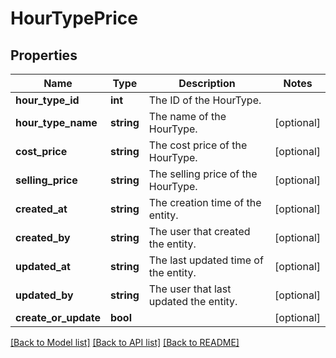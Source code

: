 # HourTypePrice

## Properties
Name | Type | Description | Notes
------------ | ------------- | ------------- | -------------
**hour_type_id** | **int** | The ID of the HourType. | 
**hour_type_name** | **string** | The name of the HourType. | [optional] 
**cost_price** | **string** | The cost price of the HourType. | [optional] 
**selling_price** | **string** | The selling price of the HourType. | [optional] 
**created_at** | **string** | The creation time of the entity. | [optional] 
**created_by** | **string** | The user that created the entity. | [optional] 
**updated_at** | **string** | The last updated time of the entity. | [optional] 
**updated_by** | **string** | The user that last updated the entity. | [optional] 
**create_or_update** | **bool** |  | [optional] 

[[Back to Model list]](../README.md#documentation-for-models) [[Back to API list]](../README.md#documentation-for-api-endpoints) [[Back to README]](../README.md)



